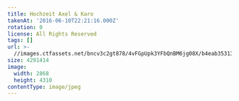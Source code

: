 ```yaml
---
title: Hochzeit Axel & Karo
takenAt: '2016-06-10T22:21:16.000Z'
rotation: 0
license: All Rights Reserved
tags: []
url: >-
  //images.ctfassets.net/bncv3c2gt878/4vFGpUpk3YFbQnBM6jg08X/b4eab35313ffbd8dffab89e187e4e2da/hochzeit-axel--karo_28100171771_o
size: 4291414
image:
  width: 2868
  height: 4310
contentType: image/jpeg
---
```


